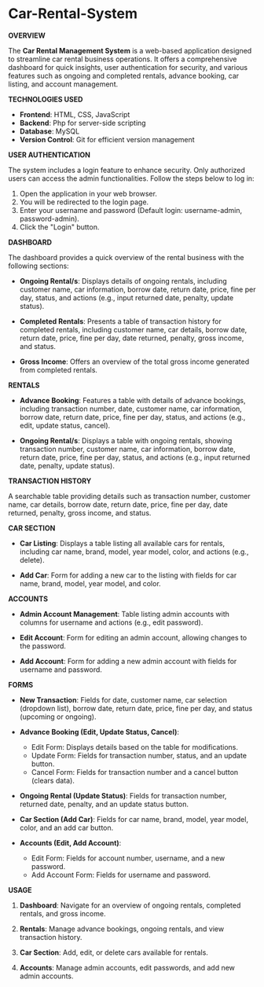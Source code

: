 # Car-Rental-System
**OVERVIEW**

The **Car Rental Management System** is a web-based application designed to streamline car rental business operations. It offers a comprehensive dashboard for quick insights, user authentication for security, and various features such as ongoing and completed rentals, advance booking, car listing, and account management.

**TECHNOLOGIES USED**

- **Frontend**: HTML, CSS, JavaScript
- **Backend**: Php for server-side scripting
- **Database**: MySQL
- **Version Control**: Git for efficient version management

**USER AUTHENTICATION**

The system includes a login feature to enhance security. Only authorized users can access the admin functionalities. Follow the steps below to log in:

1. Open the application in your web browser.
2. You will be redirected to the login page.
3. Enter your username and password (Default login: username-admin, password-admin).
4. Click the "Login" button.

**DASHBOARD**

The dashboard provides a quick overview of the rental business with the following sections:

- **Ongoing Rental/s**: Displays details of ongoing rentals, including customer name, car information, borrow date, return date, price, fine per day, status, and actions (e.g., input returned date, penalty, update status).

- **Completed Rentals**: Presents a table of transaction history for completed rentals, including customer name, car details, borrow date, return date, price, fine per day, date returned, penalty, gross income, and status.

- **Gross Income**: Offers an overview of the total gross income generated from completed rentals.

**RENTALS**

- **Advance Booking**: Features a table with details of advance bookings, including transaction number, date, customer name, car information, borrow date, return date, price, fine per day, status, and actions (e.g., edit, update status, cancel).

- **Ongoing Rental/s**: Displays a table with ongoing rentals, showing transaction number, customer name, car information, borrow date, return date, price, fine per day, status, and actions (e.g., input returned date, penalty, update status).

 **TRANSACTION HISTORY** 
 
 A searchable table providing details such as transaction number, customer name, car details, borrow date, return date, price, fine per day, date returned, penalty, gross income, and status.

**CAR SECTION**

- **Car Listing**: Displays a table listing all available cars for rentals, including car name, brand, model, year model, color, and actions (e.g., delete).

- **Add Car**: Form for adding a new car to the listing with fields for car name, brand, model, year model, and color.

**ACCOUNTS**

- **Admin Account Management**: Table listing admin accounts with columns for username and actions (e.g., edit password).

- **Edit Account**: Form for editing an admin account, allowing changes to the password.

- **Add Account**: Form for adding a new admin account with fields for username and password.

**FORMS**

- **New Transaction**: Fields for date, customer name, car selection (dropdown list), borrow date, return date, price, fine per day, and status (upcoming or ongoing).

- **Advance Booking (Edit, Update Status, Cancel)**:
  - Edit Form: Displays details based on the table for modifications.
  - Update Form: Fields for transaction number, status, and an update button.
  - Cancel Form: Fields for transaction number and a cancel button (clears data).

- **Ongoing Rental (Update Status)**: Fields for transaction number, returned date, penalty, and an update status button.

- **Car Section (Add Car)**: Fields for car name, brand, model, year model, color, and an add car button.

- **Accounts (Edit, Add Account)**:
  - Edit Form: Fields for account number, username, and a new password.
  - Add Account Form: Fields for username and password.

**USAGE**

1. **Dashboard**: Navigate for an overview of ongoing rentals, completed rentals, and gross income.

2. **Rentals**: Manage advance bookings, ongoing rentals, and view transaction history.

3. **Car Section**: Add, edit, or delete cars available for rentals.

4. **Accounts**: Manage admin accounts, edit passwords, and add new admin accounts.

